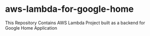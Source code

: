 # aws-lambda-for-google-home
This Repository Contains AWS Lambda Project built as a backend for Google Home Application
